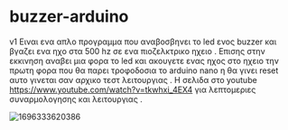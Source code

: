 # buzzer-arduino
v1  Eιναι ενα απλο προγραμμα που αναβοσβηνει το led ενος buzzer και βγαζει ενα ηχο στα 500 hz σε ενα πιοζελκτρικο ηχειο .
Eπισης στην εκκινηση αναβει μια φορα το led και ακουγετε ενας ηχος στο ηχειο την πρωτη φορα που θα παρει τροφοδοσια το arduino nano η θα γινει reset αυτο γινεται σαν αρχικο τεστ λειτουργιας .
Η σελιδα  στο youtube https://www.youtube.com/watch?v=tkwhxi_4EX4 για λεπτομεριες συναρμολογησης και λειτουργιας .


![1696333620386](https://github.com/bkotoulas/buzzer-arduino/assets/46839502/6b691f74-1826-4488-bea3-bb5f4e15b310)
